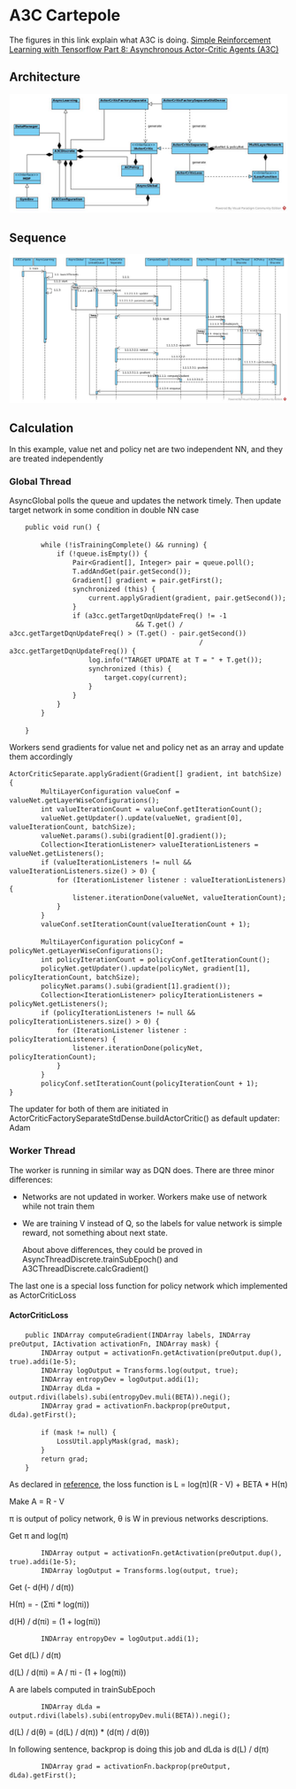 # A3C Cartepole
The figures in this link explain what A3C is doing.
[Simple Reinforcement Learning with Tensorflow Part 8: Asynchronous Actor-Critic Agents (A3C)](https://medium.com/emergent-future/simple-reinforcement-learning-with-tensorflow-part-8-asynchronous-actor-critic-agents-a3c-c88f72a5e9f2)
## Architecture

![arch](./images/rl/a3c_class.jpg)

## Sequence

![arch](./images/rl/a3c_seq.jpg)

## Calculation

In this example, value net and policy net are two independent NN, and they are treated independently
### Global Thread

AsyncGlobal polls the queue and updates the network timely. Then update target network in some condition in double NN case

```
    public void run() {

        while (!isTrainingComplete() && running) {
            if (!queue.isEmpty()) {
                Pair<Gradient[], Integer> pair = queue.poll();
                T.addAndGet(pair.getSecond());
                Gradient[] gradient = pair.getFirst();
                synchronized (this) {
                    current.applyGradient(gradient, pair.getSecond());
                }
                if (a3cc.getTargetDqnUpdateFreq() != -1
                                && T.get() / a3cc.getTargetDqnUpdateFreq() > (T.get() - pair.getSecond())
                                                / a3cc.getTargetDqnUpdateFreq()) {
                    log.info("TARGET UPDATE at T = " + T.get());
                    synchronized (this) {
                        target.copy(current);
                    }
                }
            }
        }

    }

```

Workers send gradients for value net and policy net as an array and update them accordingly

```
ActorCriticSeparate.applyGradient(Gradient[] gradient, int batchSize) {
        MultiLayerConfiguration valueConf = valueNet.getLayerWiseConfigurations();
        int valueIterationCount = valueConf.getIterationCount();
        valueNet.getUpdater().update(valueNet, gradient[0], valueIterationCount, batchSize);
        valueNet.params().subi(gradient[0].gradient());
        Collection<IterationListener> valueIterationListeners = valueNet.getListeners();
        if (valueIterationListeners != null && valueIterationListeners.size() > 0) {
            for (IterationListener listener : valueIterationListeners) {
                listener.iterationDone(valueNet, valueIterationCount);
            }
        }
        valueConf.setIterationCount(valueIterationCount + 1);

        MultiLayerConfiguration policyConf = policyNet.getLayerWiseConfigurations();
        int policyIterationCount = policyConf.getIterationCount();
        policyNet.getUpdater().update(policyNet, gradient[1], policyIterationCount, batchSize);
        policyNet.params().subi(gradient[1].gradient());
        Collection<IterationListener> policyIterationListeners = policyNet.getListeners();
        if (policyIterationListeners != null && policyIterationListeners.size() > 0) {
            for (IterationListener listener : policyIterationListeners) {
                listener.iterationDone(policyNet, policyIterationCount);
            }
        }
        policyConf.setIterationCount(policyIterationCount + 1);
}
```

The updater for both of them are initiated in ActorCriticFactorySeparateStdDense.buildActorCritic() as default updater: Adam

### Worker Thread
The worker is running in similar way as DQN does. There are three minor differences:
* Networks are not updated in worker. Workers make use of network while not train them
* We are training V instead of Q, so the labels for value network is simple reward, not something about next state.

    About above differences, they could be proved in AsyncThreadDiscrete.trainSubEpoch() and A3CThreadDiscrete.calcGradient()

The last one is a special loss function for policy network which implemented as ActorCriticLoss
#### ActorCriticLoss
```
    public INDArray computeGradient(INDArray labels, INDArray preOutput, IActivation activationFn, INDArray mask) {
        INDArray output = activationFn.getActivation(preOutput.dup(), true).addi(1e-5);
        INDArray logOutput = Transforms.log(output, true);
        INDArray entropyDev = logOutput.addi(1);
        INDArray dLda = output.rdivi(labels).subi(entropyDev.muli(BETA)).negi();
        INDArray grad = activationFn.backprop(preOutput, dLda).getFirst();

        if (mask != null) {
            LossUtil.applyMask(grad, mask);
        }
        return grad;
    }
```

As declared in [reference](https://arxiv.org/pdf/1602.01783.pdf), the loss function is
L = log(π)(R - V) + BETA * H(π)

Make A = R - V

π is output of policy network, θ is W in previous networks descriptions.

Get π and log(π)

```
        INDArray output = activationFn.getActivation(preOutput.dup(), true).addi(1e-5);
        INDArray logOutput = Transforms.log(output, true);
```

Get (- d(H) / d(π))

H(π) = - (Σπi * log(πi))

d(H) / d(πi) = (1 + log(πi))

```
        INDArray entropyDev = logOutput.addi(1);
```

Get d(L) / d(π)

d(L) / d(πi) = A / πi - (1 + log(πi))

A are labels computed in trainSubEpoch

```
        INDArray dLda = output.rdivi(labels).subi(entropyDev.muli(BETA)).negi();
```

d(L) / d(θ) = (d(L) / d(π)) * (d(π) / d(θ))

In following sentence, backprop is doing this job and dLda is d(L) / d(π)

```
        INDArray grad = activationFn.backprop(preOutput, dLda).getFirst();
```

